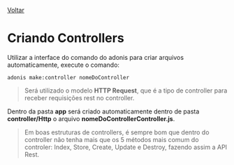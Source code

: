 [Voltar](/src/adonis/index.md)

# Criando Controllers

Utilizar a interface do comando do adonis para criar arquivos automaticamente, execute o comando:

```
adonis make:controller nomeDoController
```

> Será utilizado o modelo **HTTP Request**, que é a tipo de controller para receber requisições rest no controller.

Dentro da pasta **app** será criado automaticamente dentro de pasta **controller/Http** o arquivo **nomeDoControllerController.js**.

> Em boas estruturas de controllers, é sempre bom que dentro do controller não tenha mais que os 5 métodos mais comum do controler: Index, Store, Create, Update e Destroy, fazendo assim a API Rest.
